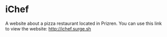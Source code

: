# iChef

A website about a pizza restaurant located in Prizren. 
You can use this link to view the website:
http://ichef.surge.sh
